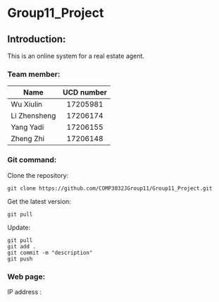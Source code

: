 # Group11_Project

## Introduction:

This is an online system for a real estate agent.



### Team member:

Name|UCD number
--|:--:
Wu Xiulin|17205981
Li Zhensheng|17206174
Yang Yadi|17206155
Zheng Zhi|17206148



### Git command:

Clone the repository:

~~~
git clone https://github.com/COMP3032JGroup11/Group11_Project.git
~~~

Get the latest version:

~~~
git pull
~~~

Update:

~~~
git pull
git add .
git commit -m "description"
git push
~~~



### Web page:

IP address : 
